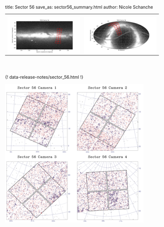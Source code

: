 title: Sector 56
save_as: sector56_summary.html
author: Nicole Schanche


<table>
  <tr>
    <th colspan="2" ></th>
  </tr>
  <tr>
    <td width="50%" style = "text-align: center;">
          <img class="img-responsive" style="max-width:100%;" src="images/sector-plots/tess_galactic_sector_056.png"> 
    </td>
    <td width="50%" style = "text-align: center;">
          <img class="img-responsive" style="max-width:100%;" src="images/sector-plots/tess_icrs_sector_056.png">
    </td>
  </tr>
</table>
<br></br>





{! data-release-notes/sector_56.html !}

<img class="img-responsive" style="max-width:90%;" src="images/sector-plots/sector-plots.056.jpeg">